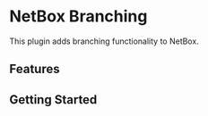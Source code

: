 # NetBox Branching

This plugin adds branching functionality to NetBox.

## Features

## Getting Started

